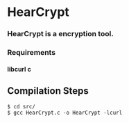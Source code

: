 # HearCrypt

### HearCrypt is a encryption tool.

### Requirements

#### libcurl c 

## Compilation Steps

```
$ cd src/
$ gcc HearCrypt.c -o HearCrypt -lcurl
```
